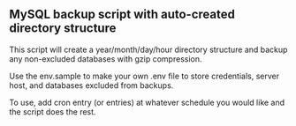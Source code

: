 ## MySQL backup script with auto-created directory structure ##

This script will create a year/month/day/hour directory structure and backup any non-excluded databases with gzip compression.

Use the env.sample to make your own .env file to store credentials, server host, and databases excluded from backups.

To use, add cron entry (or entries) at whatever schedule you would like and the script does the rest.
